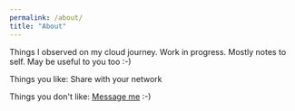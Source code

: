 ```yaml
---
permalink: /about/
title: "About"
---
```

Things I observed on my cloud journey. Work in progress. Mostly notes to self. May be useful to you too :-)

Things you like: Share with your network

Things you don't like: [Message me](https://www.linkedin.com/in/pieterjmdebruin/) :-)
